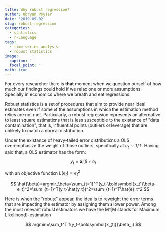 ```yaml
---
title: Why robust regression?
author: Obryan Poyser
date: '2019-09-02'
slug: robust-regression
categories:
  - statistics
  - r-Language
tags:
  - time series analysis
  - robust statistics
image:
  caption: ''
  focal_point: ''
math: true
---
```


For every researcher there is **that** moment when we question ourself of how much our findings could hold if we relax one or more assumptions. Specially in economics where we breath and eat regressions. 

Robust statistics is a set of procedures that aim to provide near ideal estimates even if some of the assumptions in which the estimation method relies are not met. Particularly, a robust regression represents an alternative to least square estimations that is less susceptible to the existance of "data contamination", that is, influential points (outliers or leverage) that are unlikely to match a normal distribution. 

Under the existance of heavy-tailed error distributions a OLS overemphasize the weight of those outliers, specifically at $e_t\sim1/T$. Having said that, a OLS estimator has the form:

$$
y_t=\boldsymbol{x_i'}\beta+e_t
$$

with an objective function $L(e_t)=e_t^2$

$$
\hat{\beta}=argmin_\beta=\sum_{t=1}^T(y_t-\boldsymbol{x_t'}\beta-e_t)^2=\sum_{t=1}^T(y_t-\hat{y_t})^2=\sum_{t=1}^T\hat{e}_t^2
$$

Here is when the "robust" appear, the idea is to reweight the error terms that are impacting the estimator by assigning them a lower power. Among the most relevant robust estimators we have the M^[M stands for Maximum Likelihood]-estimation 



$$
argmin=\sum_t^T f(y_t-\boldsymbol{x_{tj}}\beta_j)
$$

